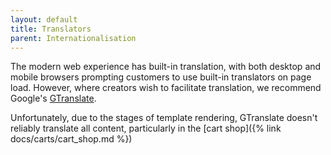 ```yaml
---
layout: default
title: Translators
parent: Internationalisation
---
```


The modern web experience has built-in translation, with both desktop and mobile browsers prompting customers to use built-in translators on page load. However, where creators wish to facilitate translation, we recommend Google's [GTranslate](https://support.easol.com/hc/en-gb/articles/4413760148881-Set-up-multi-language-website-with-GTranslate).

Unfortunately, due to the stages of template rendering, GTranslate doesn't reliably translate all content, particularly in the [cart shop]({% link docs/carts/cart_shop.md %})

